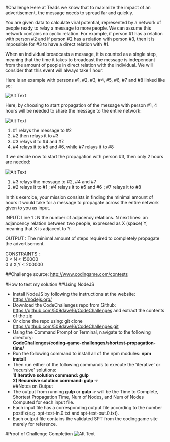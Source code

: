 
#Challenge
Here at Teads we know that to maximize the impact of an advertisement, the message needs to spread far and quickly.
 
You are given data to calculate viral potential, represented by a network of people ready to relay a message to more people.
We can assume this network contains no cyclic relation. 
For example, if person #1 has a relation with person #2 and if person #2 has a relation with person #3, then it is impossible for #3 to have a direct relation with #1.
 
When an individual broadcasts a message, it is counted as a single step, meaning that the time it takes to broadcast the message is independant from the amount of people in direct relation with the individual. We will consider that this event will always take 1 hour.
 
Here is an example with persons #1, #2, #3, #4, #5, #6, #7 and #8 linked like so:
 
![Alt Text](http://code.codingame.com/fileservlet?id=438097898883 "Missing Image for Diagram")
 
Here, by choosing to start propagation of the message with person #1, 4 hours will be needed to share the message to the entire network:

![Alt Text](http://code.codingame.com/fileservlet?id=438112355735 "Missing Image for Diagram")

1.   \#1 relays the message to #2
2.   \#2 then relays it to #3
3.   \#3 relays it to #4 and #7.
4.   \#4 relays it to #5 and #6, while #7 relays it to #8
 
If we decide now to start the propagation with person #3, then only 2 hours are needed:
 
![Alt Text](http://code.codingame.com/fileservlet?id=438103072669 "Missing Image for Diagram")
 
1.   \#3 relays the message to #2, #4 and #7
2.   \#2 relays it to #1 ; #4 relays it to #5 and #6 ; #7 relays it to #8
 
In this exercice, your mission consists in finding the minimal amount of hours it would take for a message to propagate across the entire network given to you as input.
 
INPUT:
Line 1 : N the number of adjacency relations.
N next lines: an adjancency relation between two people, expressed as X (space) Y, meaning that X is adjacent to Y.
 
OUTPUT :
The minimal amount of steps required to completely propagate the advertisement.
 
CONSTRAINTS :<br>
0 < N < 150000<br>
0 ≤ X,Y < 200000

##Challenge source: http://www.codingame.com/contests

#How to test my solution
##Using NodeJS
- Install NodeJS by following the instructions at the website: https://nodejs.org/
- Download the CodeChallenges repo from Github: https://github.com/509dave16/CodeChallenges and extract the contents of the zip
- Or clone the repo using: git clone https://github.com/509dave16/CodeChallenges.git
- Using the Command Prompt or Terminal, navigate to the following directory:<br>
<strong>CodeChallenges/coding-game-challenges/shortest-propagation-time/</strong>
- Run the following command to install all of the npm modules: <strong>npm install</strong><br>
- Then run either of the following commands to execute the 'iterative' or 'recursive' solutions:<br>
<strong>1) Iterative solution command: gulp </strong><br>
<strong>2) Recursive solution command: gulp -r</strong><br>
##Notes on Output
- The output from running <strong>gulp</strong> or <strong>gulp -r</strong> will be the Time to Complete, Shortest Propagation Time, Num of Nodes, and Num of Nodes Computed for each input file.
- Each input file has a corresponding output file according to the number postfix(e.g. spt-test-in.0.txt and spt-test-out.0.txt).
- Each output file contains the validated SPT from the codinggame site merely for reference.

#Proof of Challenge Completion
![Alt Text](http://s23.postimg.org/hd4y32egr/teads_tv_challenge_proof.png "Missing Image for Diagram")
